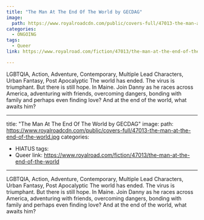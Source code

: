 ```yaml
---
title: "The Man At The End Of The World by GECDAG"
image:
  path: https://www.royalroadcdn.com/public/covers-full/47013-the-man-at-the-end-of-the-world.jpg
categories:
  - ONGOING
tags:
  - Queer
link: https://www.royalroad.com/fiction/47013/the-man-at-the-end-of-the-world

---
```

LGBTQIA, Action, Adventure, Contemporary, Multiple Lead Characters, Urban Fantasy, Post Apocalyptic
The world has ended. The virus is triumphant.
But there is still hope. In Maine.
Join Danny as he races across America, adventuring with friends, overcoming dangers, bonding with family and perhaps even finding love?
And at the end of the world, what awaits him?

---
title: "The Man At The End Of The World by GECDAG"
image:
  path: https://www.royalroadcdn.com/public/covers-full/47013-the-man-at-the-end-of-the-world.jpg
categories:
  - HIATUS
tags:
  - Queer
link: https://www.royalroad.com/fiction/47013/the-man-at-the-end-of-the-world

---
LGBTQIA, Action, Adventure, Contemporary, Multiple Lead Characters, Urban Fantasy, Post Apocalyptic
The world has ended. The virus is triumphant.
But there is still hope. In Maine.
Join Danny as he races across America, adventuring with friends, overcoming dangers, bonding with family and perhaps even finding love?
And at the end of the world, what awaits him?

